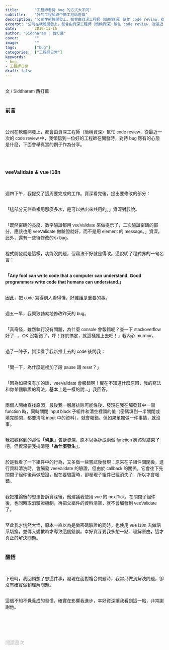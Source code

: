 ```yaml
---
title:       "工程師看待 bug 的方式大不同"
subtitle:    "好的工程師與中庸工程師差異"
description: "公司在軟體開發上，都會由資深工程師（簡稱資深）幫忙 code review，從最近一次的 code review 中，我領悟到一位好的工程師在開發時，對待 bug 應有的心態是什麼，下面會舉真實的例子作為分享......"
excerpt: "公司在軟體開發上，都會由資深工程師（簡稱資深）幫忙 code review，從最近一次的 code review 中，我領悟到一位好的工程師在開發時，對待 bug 應有的心態是什麼，下面會舉真實的例子作為分享......"
date:        2019-11-16
author: "Siddharam | 西打藍"
cover:       ""
image:       ""
tags:        ["bug"]
categories:  ["工程師日常"]
keywords:
- bug
- 工程師日常
draft: false
---
```


<article style="font-family: 'Noto Sans TC', '微軟正黑體', sans-serif; font-weight: 300;">

<br>文 / Siddharam 西打藍<br><br>

<h3 class="article-h1-color">前言</h3><br>

公司在軟體開發上，都會由資深工程師（簡稱資深）幫忙 code review，從最近一次的 code review 中，我領悟到一位好的工程師在開發時，對待 bug 應有的心態是什麼，下面會舉真實的例子作為分享。

<br><br>

<h3 class="article-h1-color">veeValidate & vue i18n</h3><br>

週四下午，我提交了這周要完成的工作。資深看完後，提出要修改的部分：<br><br>

「這部分元件重複用那麼多次，是可以抽出來共用的。」資深對我說。<br><br>

「既然密碼的長度、數字驗證都用 veeValidate 來做提示了，二次驗證密碼的部分，應該也用 veeValidate 做驗證就好，而不是用 element 的 message。」資深。此外，還有一些待修改的小 bug。<br><br>

程式開發就是這樣，功能沒問題，但寫法不好就是得改。這說明了程式界的一句名言：<br><br>

<b>「Any fool can write code that a computer can understand. Good programmers write code that humans can understand.」</b><br><br>

因此，把 code 寫得別人看得懂，好維護是重要的事。<br><br>

週五一早，我興致勃勃地修改昨天的 bug。<br><br>

「真奇怪，雖然執行沒有問題，為什麼 console 會報錯呢？查一下 stackoverflow 好了...，OK 沒報錯了，呼！終於搞定，就這樣推上去吧！」我內心 murmur。<br><br>

過了一陣子，資深看了我新推上去的 code 後問我：<br><br>

「問一下，為什麼這裡加了段 pause 跟 reset？」<br><br>

「因為如果沒有加的話，veeValidate 會報錯啊！實在不知道什麼原因，我的寫法和你某個驗證的寫法，基本上是一樣的說...」我回答。<br><br>

兩個人開始查找原因，最後我一層層排除可能性後，發現在我在觸發其中一個 function 時，同時關閉 input block 子組件和清空裡頭的值（密碼填到一半關閉或填完關閉，都要清除 input 中的資料），就會報錯。但如果單獨做一件事情，就沒事。<br><br>

我把觀察到的這個<b>「現象」</b>告訴資深，原本以為拆成兩個 function 應該就結束了吧，但資深要我搞清楚<b>「為什麼發生」</b>。<br><br>

於是我看了一下組件中的行為，又多做一些嘗試後發現：原來在子組件關閉後，進行資料清洗時，會觸發 veeValidate 的驗證，但由於 callback 的關係，它會往下先關閉子組件後再做驗證，但在要驗證時，卻發現子組件已經消失了，所以才會報錯。<br><br>

我把推論後的想法告訴資深後，他建議我使用 vue 的 nextTick，在關閉子組件後，也同時取消驗證機制，再把父組件的資料清空，就不會觸發到 veeValidate 了。<br><br>

至此我才恍然大悟，原本一直以為是做密碼驗證的同時，也使用 vue i18n 去做語系切換，並傳入變數時才導致這個錯誤。幸好資深要我多想一點、理解原由，這才真正的解決問題。<br><br> 

<h3 class="article-h1-color">醒悟</h3><br>

下班時，我回頭想了想這件事，發現在面對複合問題時，我常只做到解決問題，卻沒有確實做到理解問題。<br><br> 

這個不知不覺養成的習慣，確實在影響我進步，幸好資深讓我看到這一點，非常謝謝他。<br><br> 


<br><br><br>

</article>

<div style="color: #bfbfbf; font-size: 15px;" id="busuanzi_container_page_pv">
  閱讀量<span id="busuanzi_value_page_pv"></span>次
</div>

<script src="../../js/post.js"></script>
